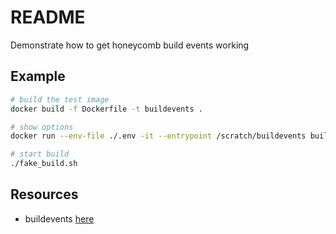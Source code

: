 # README

Demonstrate how to get honeycomb build events working

## Example

```sh
# build the test image
docker build -f Dockerfile -t buildevents . 
```

```sh
# show options
docker run --env-file ./.env -it --entrypoint /scratch/buildevents buildevents  
```

```sh
# start build
./fake_build.sh
```

## Resources

* buildevents [here](https://github.com/honeycombio/buildevents)
